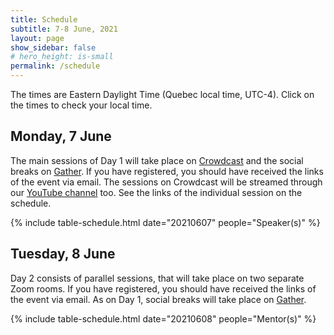 ```yaml
---
title: Schedule
subtitle: 7-8 June, 2021
layout: page
show_sidebar: false
# hero_height: is-small
permalink: /schedule
---
```

The times are Eastern Daylight Time (Quebec local time, UTC-4). Click on the times to check your local time.

## Monday, 7 June

The main sessions of Day 1 will take place on [Crowdcast](https://www.crowdcast.io/) and the social breaks on [Gather](https://gather.town/). If you have registered, you should have received the links of the event via email. The sessions on Crowdcast will be streamed through our [YouTube channel](https://www.youtube.com/channel/UCOoOsSZfudHl5vcUnCE3jrA) too. See the links of the individual session on the schedule.

{% include table-schedule.html date="20210607" people="Speaker(s)" %}

## Tuesday, 8 June

Day 2 consists of parallel sessions, that will take place on two separate Zoom rooms. If you have registered, you should have received the links of the event via email. As on Day 1, social breaks will take place on [Gather](https://gather.town/).

{% include table-schedule.html date="20210608" people="Mentor(s)" %}

